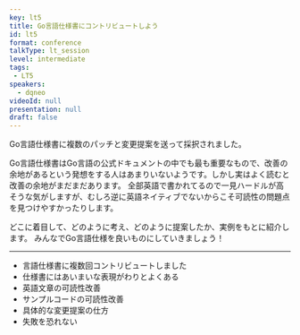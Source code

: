 ```yaml
---
key: lt5
title: Go言語仕様書にコントリビュートしよう
id: lt5
format: conference
talkType: lt_session
level: intermediate
tags:
 - LT5
speakers:
  - dqneo
videoId: null
presentation: null
draft: false
---
```

Go言語仕様書に複数のパッチと変更提案を送って採択されました。

Go言語仕様書はGo言語の公式ドキュメントの中でも最も重要なもので、改善の余地があるという発想をする人はあまりいないようです。しかし実はよく読むと改善の余地がまだまだあります。
全部英語で書かれてるので一見ハードルが高そうな気がしますが、むしろ逆に英語ネイティブでないからこそ可読性の問題点を見つけやすかったりします。

どこに着目して、どのように考え、どのように提案したか、実例をもとに紹介します。
みんなでGo言語仕様を良いものにしていきましょう！

---
* 言語仕様書に複数回コントリビュートしました
* 仕様書にはあいまいな表現がわりとよくある
* 英語文章の可読性改善
* サンプルコードの可読性改善
* 具体的な変更提案の仕方
* 失敗を恐れない
